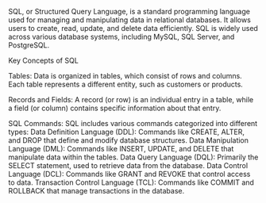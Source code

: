 SQL, or Structured Query Language, is a standard programming language used for managing and manipulating data in relational databases. It allows users to create, read, update, and delete data efficiently. SQL is widely used across various database systems, including MySQL, SQL Server, and PostgreSQL.


Key Concepts of SQL

Tables: Data is organized in tables, which consist of rows and columns. Each table represents a different entity, such as customers or products.

Records and Fields: A record (or row) is an individual entry in a table, while a field (or column) contains specific information about that entry.


SQL Commands:
SQL includes various commands categorized into different types:
Data Definition Language (DDL): Commands like CREATE, ALTER, and DROP that define and modify database structures.
Data Manipulation Language (DML): Commands like INSERT, UPDATE, and DELETE that manipulate data within the tables.
Data Query Language (DQL): Primarily the SELECT statement, used to retrieve data from the database.
Data Control Language (DCL): Commands like GRANT and REVOKE that control access to data.
Transaction Control Language (TCL): Commands like COMMIT and ROLLBACK that manage transactions in the database.
